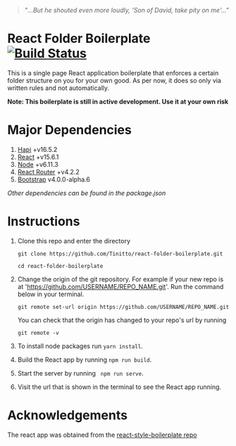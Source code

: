 > "_...But he shouted even more loudly, 'Son of David, take pity on me'..."_ 

# React Folder Boilerplate [![Build Status](https://travis-ci.org/Tinitto/react-folder-boilerplate.svg)](https://travis-ci.org/Tinitto/react-folder-boilerplate)
This is a single page React application boilerplate that enforces a certain folder structure on you for your own good. As per now, it does so only via written rules and not automatically.

**Note: This boilerplate is still in active development. Use it at your own risk**

# Major Dependencies
1. [Hapi](https://hapijs.com/) +v16.5.2
2. [React](https://facebook.github.io/react/) +v15.6.1
3. [Node](https://nodejs.org/) +v6.11.3
4. [React Router](https://github.com/ReactTraining/react-router/) +v4.2.2
5. [Bootstrap](https://v4-alpha.getbootstrap.com) v4.0.0-alpha.6

_Other dependencies can be found in the package.json_

[//]: # (# Justification)


[//]: # (# Folder Structure)


[//]: # (# Rules)


# Instructions
1. Clone this repo and enter the directory

    ```
    git clone https://github.com/Tinitto/react-folder-boilerplate.git

    cd react-folder-boilerplate
    ```
2. Change the origin of the git repository. For example if your new repo is at 'https://github.com/USERNAME/REPO_NAME.git'. Run the command below in your terminal.

    ```
    git remote set-url origin https://github.com/USERNAME/REPO_NAME.git
    
    ```

    You can check that the origin has changed to your repo's url by running

    ```
    git remote -v
    ```
3. To install node packages run ``` yarn install ```. 
4. Build the React app by running ``` npm run build ```.
5. Start the server by running ``` npm run serve```.
6. Visit the url that is shown in the terminal to see the React app running.

# Acknowledgements
The react app was obtained from the [react-style-boilerplate repo](https://github.com/Tinitto/react-style-boilerplate)